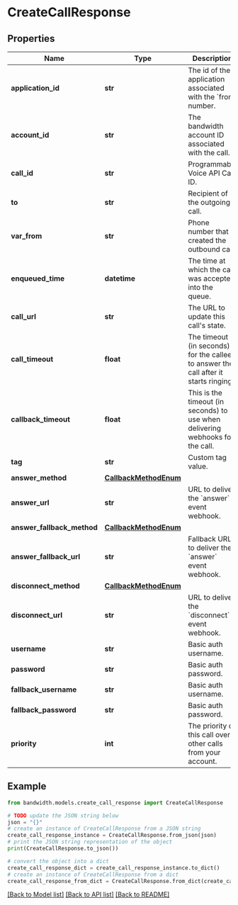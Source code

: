 # CreateCallResponse


## Properties

Name | Type | Description | Notes
------------ | ------------- | ------------- | -------------
**application_id** | **str** | The id of the application associated with the &#x60;from&#x60; number. | 
**account_id** | **str** | The bandwidth account ID associated with the call. | 
**call_id** | **str** | Programmable Voice API Call ID. | 
**to** | **str** | Recipient of the outgoing call. | 
**var_from** | **str** | Phone number that created the outbound call. | 
**enqueued_time** | **datetime** | The time at which the call was accepted into the queue. | [optional] 
**call_url** | **str** | The URL to update this call&#39;s state. | 
**call_timeout** | **float** | The timeout (in seconds) for the callee to answer the call after it starts ringing. | [optional] 
**callback_timeout** | **float** | This is the timeout (in seconds) to use when delivering webhooks for the call. | [optional] 
**tag** | **str** | Custom tag value. | [optional] 
**answer_method** | [**CallbackMethodEnum**](CallbackMethodEnum.md) |  | 
**answer_url** | **str** | URL to deliver the &#x60;answer&#x60; event webhook. | 
**answer_fallback_method** | [**CallbackMethodEnum**](CallbackMethodEnum.md) |  | [optional] 
**answer_fallback_url** | **str** | Fallback URL to deliver the &#x60;answer&#x60; event webhook. | [optional] 
**disconnect_method** | [**CallbackMethodEnum**](CallbackMethodEnum.md) |  | 
**disconnect_url** | **str** | URL to deliver the &#x60;disconnect&#x60; event webhook. | [optional] 
**username** | **str** | Basic auth username. | [optional] 
**password** | **str** | Basic auth password. | [optional] 
**fallback_username** | **str** | Basic auth username. | [optional] 
**fallback_password** | **str** | Basic auth password. | [optional] 
**priority** | **int** | The priority of this call over other calls from your account. | [optional] 

## Example

```python
from bandwidth.models.create_call_response import CreateCallResponse

# TODO update the JSON string below
json = "{}"
# create an instance of CreateCallResponse from a JSON string
create_call_response_instance = CreateCallResponse.from_json(json)
# print the JSON string representation of the object
print(CreateCallResponse.to_json())

# convert the object into a dict
create_call_response_dict = create_call_response_instance.to_dict()
# create an instance of CreateCallResponse from a dict
create_call_response_from_dict = CreateCallResponse.from_dict(create_call_response_dict)
```
[[Back to Model list]](../README.md#documentation-for-models) [[Back to API list]](../README.md#documentation-for-api-endpoints) [[Back to README]](../README.md)


